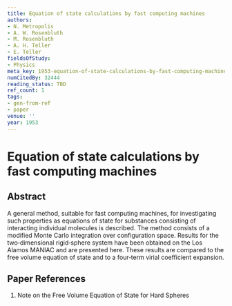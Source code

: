 ```yaml
---
title: Equation of state calculations by fast computing machines
authors:
- N. Metropolis
- A. W. Rosenbluth
- M. Rosenbluth
- A. H. Teller
- E. Teller
fieldsOfStudy:
- Physics
meta_key: 1953-equation-of-state-calculations-by-fast-computing-machines
numCitedBy: 32444
reading_status: TBD
ref_count: 1
tags:
- gen-from-ref
- paper
venue: ''
year: 1953
---
```


# Equation of state calculations by fast computing machines

## Abstract

A general method, suitable for fast computing machines, for investigating such properties as equations of state for substances consisting of interacting individual molecules is described. The method consists of a modified Monte Carlo integration over configuration space. Results for the two‐dimensional rigid‐sphere system have been obtained on the Los Alamos MANIAC and are presented here. These results are compared to the free volume equation of state and to a four‐term virial coefficient expansion.

## Paper References

1. Note on the Free Volume Equation of State for Hard Spheres
